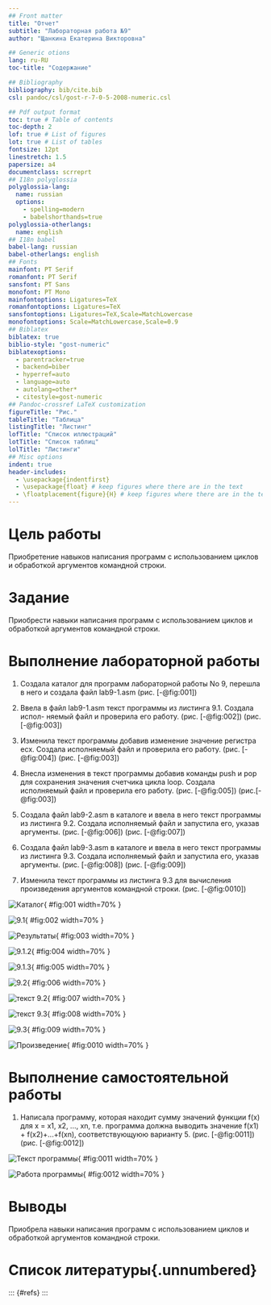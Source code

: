 ```yaml
---
## Front matter
title: "Отчет"
subtitle: "Лабораторная работа №9"
author: "Щанкина Екатерина Викторовна"

## Generic otions
lang: ru-RU
toc-title: "Содержание"

## Bibliography
bibliography: bib/cite.bib
csl: pandoc/csl/gost-r-7-0-5-2008-numeric.csl

## Pdf output format
toc: true # Table of contents
toc-depth: 2
lof: true # List of figures
lot: true # List of tables
fontsize: 12pt
linestretch: 1.5
papersize: a4
documentclass: scrreprt
## I18n polyglossia
polyglossia-lang:
  name: russian
  options:
	- spelling=modern
	- babelshorthands=true
polyglossia-otherlangs:
  name: english
## I18n babel
babel-lang: russian
babel-otherlangs: english
## Fonts
mainfont: PT Serif
romanfont: PT Serif
sansfont: PT Sans
monofont: PT Mono
mainfontoptions: Ligatures=TeX
romanfontoptions: Ligatures=TeX
sansfontoptions: Ligatures=TeX,Scale=MatchLowercase
monofontoptions: Scale=MatchLowercase,Scale=0.9
## Biblatex
biblatex: true
biblio-style: "gost-numeric"
biblatexoptions:
  - parentracker=true
  - backend=biber
  - hyperref=auto
  - language=auto
  - autolang=other*
  - citestyle=gost-numeric
## Pandoc-crossref LaTeX customization
figureTitle: "Рис."
tableTitle: "Таблица"
listingTitle: "Листинг"
lofTitle: "Список иллюстраций"
lotTitle: "Список таблиц"
lolTitle: "Листинги"
## Misc options
indent: true
header-includes:
  - \usepackage{indentfirst}
  - \usepackage{float} # keep figures where there are in the text
  - \floatplacement{figure}{H} # keep figures where there are in the text
---
```


# Цель работы

Приобретение навыков написания программ с использованием циклов и
обработкой аргументов командной строки.

# Задание

Приобрести навыки написания программ с использованием циклов и обработкой аргументов командной строки.


# Выполнение лабораторной работы

1. Создала каталог для программ лабораторной работы No 9, перешла в
него и создала файл lab9-1.asm (рис. [-@fig:001])

2. Ввела в файл lab9-1.asm текст программы из листинга 9.1. Создала испол-
няемый файл и проверила его работу. (рис. [-@fig:002]) (рис. [-@fig:003])

3. Изменила текст программы добавив изменение значение регистра ecx. Создала исполняемый файл и проверила его работу. (рис. [-@fig:004]) (рис. [-@fig:003])

4. Внесла изменения в текст программы добавив команды push и pop для сохранения значения счетчика цикла loop. Создала исполняемый файл и проверила его работу. (рис. [-@fig:005]) (рис.[-@fig:003])

5. Создала файл lab9-2.asm в каталоге и ввела в него текст программы из листинга 9.2. Создала исполняемый файл и запустила его, указав аргументы. (рис. [-@fig:006]) (рис. [-@fig:007]) 

6. Создала файл lab9-3.asm в каталоге и ввела в него текст программы из листинга 9.3. Создала исполняемый файл и запустила его, указав аргументы. (рис. [-@fig:008]) (рис. [-@fig:009])

7. Изменила текст программы из листинга 9.3 для вычисления произведения аргументов командной строки. (рис. [-@fig:0010]) 



![Каталог](image/91.png){ #fig:001 width=70% }

![9.1](image/92.png){ #fig:002 width=70% }

![Результаты](image/93.png){ #fig:003 width=70% }

![9.1.2](image/94.png){ #fig:004 width=70% }

![9.1.3](image/95.png){ #fig:005 width=70% }

![9.2](image/96.png){ #fig:006 width=70% }

![текст 9.2](image/97.png){ #fig:007 width=70% }

![текст 9.3](image/98.png){ #fig:008 width=70% }

![9.3](image/99.png){ #fig:009 width=70% }

![Произведение](image/910.png){ #fig:0010 width=70% }

# Выполнение самостоятельной работы

1. Написала программу, которая находит сумму значений функции f(x)
для x = x1, x2, ..., xn, т.е. программа должна выводить значение f(x1) +
f(x2)+...+f(xn), соответствующуюю варианту 5. (рис. [-@fig:0011]) (рис. [-@fig:0012])

![Текст программы](image/911.png){ #fig:0011 width=70% }

![Работа программы](image/912.png){ #fig:0012 width=70% }

# Выводы

Приобрела навыки написания программ с использованием циклов и
обработкой аргументов командной строки.


# Список литературы{.unnumbered}

::: {#refs}
:::
